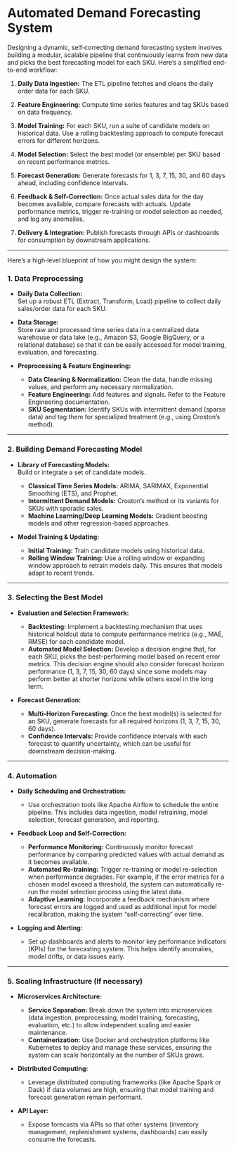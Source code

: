 # Automated Demand Forecasting System
Designing a dynamic, self‐correcting demand forecasting system involves building a modular, scalable pipeline that continuously learns from new data and picks the best forecasting model for each SKU. Here’s a simplified end-to-end workflow:

1. **Daily Data Ingestion:** The ETL pipeline fetches and cleans the daily order data for each SKU.
   
2. **Feature Engineering:** Compute time series features and tag SKUs based on data frequency.

3. **Model Training:** For each SKU, run a suite of candidate models on historical data. Use a rolling backtesting approach to compute forecast errors for different horizons.

4. **Model Selection:** Select the best model (or ensemble) per SKU based on recent performance metrics.
   
5. **Forecast Generation:** Generate forecasts for 1, 3, 7, 15, 30, and 60 days ahead, including confidence intervals.
   
6. **Feedback & Self-Correction:** Once actual sales data for the day becomes available, compare forecasts with actuals. Update performance metrics, trigger re-training or model selection as needed, and log any anomalies.
   
7. **Delivery & Integration:**  Publish forecasts through APIs or dashboards for consumption by downstream applications.

---

Here’s a high‐level blueprint of how you might design the system:


### 1. **Data Preprocessing**

- **Daily Data Collection:**  
  Set up a robust ETL (Extract, Transform, Load) pipeline to collect daily sales/order data for each SKU.
- **Data Storage:**  
  Store raw and processed time series data in a centralized data warehouse or data lake (e.g., Amazon S3, Google BigQuery, or a relational database) so that it can be easily accessed for model training, evaluation, and forecasting.

- **Preprocessing & Feature Engineering:**  
  - **Data Cleaning & Normalization:** Clean the data, handle missing values, and perform any necessary normalization.
  - **Feature Engineering:** Add features and signals. Refer to the Feature Engineering documentation. 
  - **SKU Segmentation:** Identify SKUs with intermittent demand (sparse data) and tag them for specialized treatment (e.g., using Croston’s method).

---

### 2. **Building Demand Forecasting Model**

- **Library of Forecasting Models:**  
  Build or integrate a set of candidate models.
  - **Classical Time Series Models:** ARIMA, SARIMAX, Exponential Smoothing (ETS), and Prophet.
  - **Intermittent Demand Models:** Croston’s method or its variants for SKUs with sporadic sales.
  - **Machine Learning/Deep Learning Models:** Gradient boosting models and other regression-based approaches.

- **Model Training & Updating:**  
  - **Initial Training:** Train candidate models using historical data.
  - **Rolling Window Training:** Use a rolling window or expanding window approach to retrain models daily. This ensures that models adapt to recent trends.

---

### 3. **Selecting the Best Model**

- **Evaluation and Selection Framework:**
  - **Backtesting:** Implement a backtesting mechanism that uses historical holdout data to compute performance metrics (e.g., MAE, RMSE) for each candidate model.
  - **Automated Model Selection:** Develop a decision engine that, for each SKU, picks the best-performing model based on recent error metrics. This decision engine should also consider forecast horizon performance (1, 3, 7, 15, 30, 60 days) since some models may perform better at shorter horizons while others excel in the long term.
  
- **Forecast Generation:**
  - **Multi-Horizon Forecasting:** Once the best model(s) is selected for an SKU, generate forecasts for all required horizons (1, 3, 7, 15, 30, 60 days).
  - **Confidence Intervals:** Provide confidence intervals with each forecast to quantify uncertainty, which can be useful for downstream decision-making.

---

### 4. **Automation**

- **Daily Scheduling and Orchestration:**
  - Use orchestration tools like Apache Airflow to schedule the entire pipeline. This includes data ingestion, model retraining, model selection, forecast generation, and reporting.
  
- **Feedback Loop and Self-Correction:**
  - **Performance Monitoring:** Continuously monitor forecast performance by comparing predicted values with actual demand as it becomes available.
  - **Automated Re-training:** Trigger re-training or model re-selection when performance degrades. For example, if the error metrics for a chosen model exceed a threshold, the system can automatically re-run the model selection process using the latest data.
  - **Adaptive Learning:** Incorporate a feedback mechanism where forecast errors are logged and used as additional input for model recalibration, making the system “self-correcting” over time.

- **Logging and Alerting:**
  - Set up dashboards and alerts to monitor key performance indicators (KPIs) for the forecasting system. This helps identify anomalies, model drifts, or data issues early.

---

### 5. **Scaling Infrastructure** (If necessary)

- **Microservices Architecture:**
  - **Service Separation:** Break down the system into microservices (data ingestion, preprocessing, model training, forecasting, evaluation, etc.) to allow independent scaling and easier maintenance.
  - **Containerization:** Use Docker and orchestration platforms like Kubernetes to deploy and manage these services, ensuring the system can scale horizontally as the number of SKUs grows.

- **Distributed Computing:**
  - Leverage distributed computing frameworks (like Apache Spark or Dask) if data volumes are high, ensuring that model training and forecast generation remain performant.

- **API Layer:**
  - Expose forecasts via APIs so that other systems (inventory management, replenishment systems, dashboards) can easily consume the forecasts.
